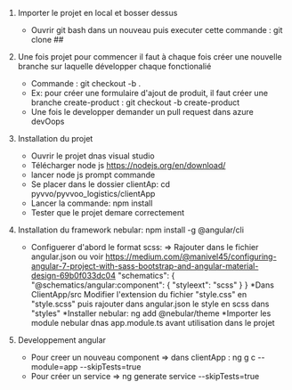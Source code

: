 1. Importer le projet en local et bosser dessus
	* Ouvrir git bash dans un nouveau puis executer cette commande : git clone ##

2. Une fois projet pour commencer il faut à chaque fois créer une nouvelle branche sur laquelle développer chaque fonctionalié 
	* Commande : git checkout -b <nom-de-la-branche>. 
	* Ex: pour créer une formulaire d'ajout de produit, il faut créer une branche create-product : git checkout -b create-product
	* Une fois le developper demander un pull request dans azure devOops 

3. Installation du projet 
	* Ouvrir le projet dnas visual studio
	* Télécharger node js https://nodejs.org/en/download/
	* lancer node js prompt commande 
	* Se placer dans le dossier clientAp: cd pyvvo/pyvvoo_logistics/clientApp
	* Lancer la commande: npm install
	* Tester que le projet demare correctement
	
4. Installation du framework nebular: npm install -g @angular/cli
	* Configuerer d'abord le format scss:
		=> Rajouter dans le fichier angular.json ou voir https://medium.com/@manivel45/configuring-angular-7-project-with-sass-bootstrap-and-angular-material-design-69b0f033dc04
			"schematics": {
				  "@schematics/angular:component": {
				  "styleext": "scss"
				}
			}
	*Dans ClientApp/src Modifier l'extension du fichier "style.css" en "style.scss"  puis rajouter dans angular.json le style en scss dans "styles"
	*Installer nebular: ng add @nebular/theme
	*Importer les module nebular dnas app.module.ts avant utilisation dans le projet

5. Developpement angular 
	* Pour creer un nouveau component
		=> dans clientApp : ng g c --module=app --skipTests=true <nom-de-component>
	* Pour créer un service 
		=> ng generate service <nom-service> --skipTests=true
	
	


